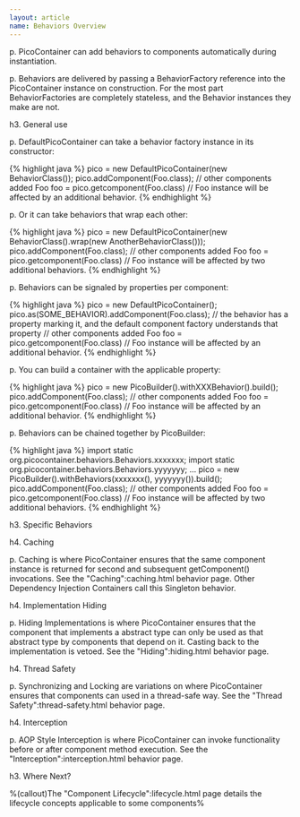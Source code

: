 ```yaml
---
layout: article
name: Behaviors Overview
---
```


p. PicoContainer can add behaviors to components automatically during instantiation.

p. Behaviors are delivered by passing a BehaviorFactory reference into the PicoContainer instance on construction. For the most part BehaviorFactories are completely stateless, and the Behavior instances they make are not.

h3. General use

p. DefaultPicoContainer can take a behavior factory instance in its constructor:

{% highlight java %}
pico = new DefaultPicoContainer(new BehaviorClass());
pico.addComponent(Foo.class); 
// other components added 
Foo foo = pico.getcomponent(Foo.class) // Foo instance will be affected by an additional behavior.
{% endhighlight %}

p. Or it can take behaviors that wrap each other:

{% highlight java %}
pico = new DefaultPicoContainer(new BehaviorClass().wrap(new AnotherBehaviorClass()));
pico.addComponent(Foo.class); 
// other components added 
Foo foo = pico.getcomponent(Foo.class) // Foo instance will be affected by two additional behaviors.
{% endhighlight %}

p. Behaviors can be signaled by properties per component:

{% highlight java %}
pico = new DefaultPicoContainer();
pico.as(SOME_BEHAVIOR).addComponent(Foo.class); 
// the behavior has a property marking it, and the default component factory understands that property 
// other components added 
Foo foo = pico.getcomponent(Foo.class) 
// Foo instance will be affected by an additional behavior.
{% endhighlight %}

p. You can build a container with the applicable property:

{% highlight java %}
pico = new PicoBuilder().withXXXBehavior().build();
pico.addComponent(Foo.class); 
// other components added 
Foo foo = pico.getcomponent(Foo.class) 
// Foo instance will be affected by an additional behavior.
{% endhighlight %}

p. Behaviors can be chained together by PicoBuilder:

{% highlight java %}
import static org.picocontainer.behaviors.Behaviors.xxxxxxx;
import static org.picocontainer.behaviors.Behaviors.yyyyyyy;
...
pico = new PicoBuilder().withBehaviors(xxxxxxx(), yyyyyyy()).build();
 pico.addComponent(Foo.class); 
// other components added 
Foo foo = pico.getcomponent(Foo.class) 
// Foo instance will be affected by two additional behaviors.
{% endhighlight %}

h3. Specific Behaviors

h4. Caching

p. Caching is where PicoContainer ensures that the same component instance is returned for second and subsequent getComponent() invocations. See the "Caching":caching.html behavior page. Other Dependency Injection Containers call this Singleton behavior.

h4. Implementation Hiding

p. Hiding Implementations is where PicoContainer ensures that the component that implements a abstract type can only be used as that abstract type by components that depend on it. Casting back to the implementation is vetoed. See the "Hiding":hiding.html behavior page.

h4. Thread Safety

p. Synchronizing and Locking are variations on where PicoContainer ensures that components can used in a thread-safe way. See the "Thread Safety":thread-safety.html behavior page.

h4. Interception

p. AOP Style Interception is where PicoContainer can invoke functionality before or after component method execution. See the "Interception":interception.html behavior page.

h3. Where Next?

 %(callout)The "Component Lifecycle":lifecycle.html page details the lifecycle concepts applicable to some components% 